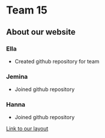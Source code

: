 # Team 15

## About our website 

### Ella 
- Created github repository for team


### Jemina 

- Joined github repository


### Hanna 

- Joined github repository



[Link to our layout](https//...) 